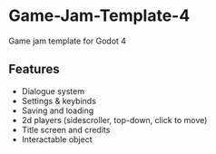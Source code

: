 # Game-Jam-Template-4
Game jam template for Godot 4

## Features
* Dialogue system
* Settings & keybinds
* Saving and loading
* 2d players (sidescroller, top-down, click to move)
* Title screen and credits
* Interactable object
